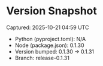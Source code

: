 # Version Snapshot

Captured: 2025-10-21 04:59 UTC

- Python (pyproject.toml): N/A
- Node (package.json):    0.1.30
- Version bumped: 0.1.30 → 0.1.31
- Branch: release-0.1.31
